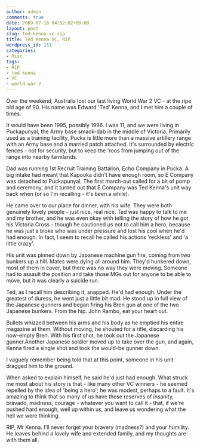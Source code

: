 ```yaml
---
author: admin
comments: true
date: 2009-07-16 04:52:02+00:00
layout: post
slug: ted-kenna-vc-rip
title: Ted Kenna VC, RIP
wordpress_id: 151
categories:
- Misc
tags:
- RIP
- ted kenna
- VC
- world war 2
---
```


Over the weekend, Australia lost our last living World War 2 VC - at the ripe old age of 90. His name was Edward 'Ted' Kenna, and I met him a couple of times.

It would have been 1995, possibly 1996. I was 11, and we were living in Puckapunyal, the Army base smack-dab in the middle of Victoria. Primarily used as a training facility, Pucka is little more than a massive artillery range with an Army base and a married patch attached. It's surrounded by electric fences - not for security, but to keep the 'roos from jumping out of the range into nearby farmlands.

Dad was running 1st Recruit Training Battalion, Echo Company in Pucka. A big intake had meant that Kapooka didn't have enough room, so E Company was detached to Puckapunyal. The first march-out called for a bit of pomp and ceremony, and it turned out that E Company was Ted Kenna's unit way back when (or so I'm recalling - it's been a while).

He came over to our place for dinner, with his wife. They were both genuinely lovely people - just nice, real nice. Ted was happy to talk to me and my brother, and he was even okay with telling the story of how he got his Victoria Cross - though he cautioned us not to call him a hero, because he was just a bloke who was under pressure and lost his cool when he'd had enough. In fact, I seem to recall he called his actions 'reckless' and 'a little crazy'.

<!-- more -->

His unit was pinned down by Japanese machine gun fire, coming from two bunkers up a hill. Mates were dying all around him. They'd hunkered down, most of them in cover, but there was no way they were moving. Someone had to assault the position and take those MGs out for anyone to be able to move, but it was clearly a suicide run.

Ted, as I recall him describing it, snapped. He'd had enough. Under the greatest of duress, he went just a little bit mad. He stood up in full view of the Japanese gunners and began firing his Bren gun at one of the two Japanese bunkers. From the hip. John Rambo, eat your heart out.

Bullets whizzed between his arms and his body as he emptied his entire magazine at them. Without moving, he shouted for a rifle, discarding his now-empty Bren. With his first shot, he took out the Japanese gunner.Another Japanese soldier moved up to take over the gun, and again, Kenna fired a single shot and took the would-be gunner down.

I vaguely remember being told that at this point, someone in his unit dragged him to the ground.

When asked to explain himself, he said he'd just had enough. What struck me most about his story is that - like many other VC winners - he seemed repelled by the idea of 'being a hero'; he was modest, perhaps to a fault. It's amazing to think that so many of us have these reserves of insanity, bravado, madness, courage - whatever you want to call it - that, if we're pushed hard enough, well up within us, and leave us wondering what the hell we were thinking.

RIP, Mr Kenna. I'll never forget your bravery (madness?) and your humility. He leaves behind a lovely wife and extended family, and my thoughts are with them all.
